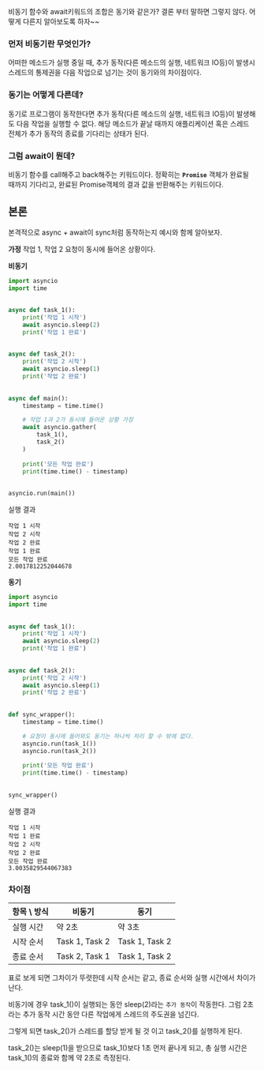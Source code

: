 비동기 함수와 await키워드의 조합은 동기와 같은가?
결론 부터 말하면 그렇지 않다.
어떻게 다른지 알아보도록 하자~~

### 먼저 비동기란 무엇인가?
어떠한 메소드가 실행 중일 때, 추가 동작(다른 메소드의 실행, 네트워크 IO등)이 발생시
스레드의 통제권을 다음 작업으로 넘기는 것이 동기와의 차이점이다.

### 동기는 어떻게 다른데?
동기로 프로그램이 동작한다면 추가 동작(다른 메소드의 실행, 네트워크 IO등)이 발생해도 다음 작업을 실행할 수 없다. 
해당 메소드가 끝날 때까지 애플리케이션 혹은 스레드 전체가 추가 동작의 종료를 기다리는 상태가 된다.

### 그럼 await이 뭔데?
비동기 함수를 call해주고 back해주는 키워드이다.
정확히는 **`Promise`** 객체가 완료될 때까지 기다리고, 완료된 Promise객체의 결과 값을 반환해주는 키워드이다.

## 본론
본격적으로 async + await이 sync처럼 동작하는지 예시와 함께 알아보자.

**가정**
작업 1, 작업 2 요청이 동시에 들어온 상황이다.

**비동기**
```python
import asyncio  
import time  
  
  
async def task_1():  
    print('작업 1 시작')  
    await asyncio.sleep(2)  
    print('작업 1 완료')  
  
  
async def task_2():  
    print('작업 2 시작')  
    await asyncio.sleep(1)  
    print('작업 2 완료')  
  
  
async def main():  
    timestamp = time.time() 

	# 작업 1과 2가 동시에 들어온 상황 가정
    await asyncio.gather(
        task_1(),   
		task_2()  
    )  
    
    print('모든 작업 완료')  
    print(time.time() - timestamp) 
  
  
asyncio.run(main())
```

실행 결과
```
작업 1 시작
작업 2 시작
작업 2 완료
작업 1 완료
모든 작업 완료
2.0017812252044678
```

**동기**
```python
import asyncio  
import time  
  
  
async def task_1():  
    print('작업 1 시작')  
    await asyncio.sleep(2)  
    print('작업 1 완료')  
  
  
async def task_2():  
    print('작업 2 시작')  
    await asyncio.sleep(1)  
    print('작업 2 완료')  
  
  
def sync_wrapper():  
    timestamp = time.time()  

	# 요청이 동시에 들어와도 동기는 하나씩 처리 할 수 밖에 없다.
    asyncio.run(task_1())  
    asyncio.run(task_2())  
      
    print('모든 작업 완료')  
    print(time.time() - timestamp)  
  
  
sync_wrapper()
```

실행 결과
```
작업 1 시작
작업 1 완료
작업 2 시작
작업 2 완료
모든 작업 완료
3.0035829544067383
```

### 차이점

| 항목 \ 방식 | 비동기            | 동기             |
| ------- | -------------- | -------------- |
| 실행 시간   | 약 2초           | 약 3초           |
| 시작 순서   | Task 1, Task 2 | Task 1, Task 2 |
| 종료 순서   | Task 2, Task 1 | Task 1, Task 2 |
표로 보게 되면 그차이가 뚜렷한데
시작 순서는 같고, 종료 순서와 실행 시간에서 차이가 난다.

비동기에 경우 task_1()이 실행되는 동안 sleep(2)라는 `추가 동작`이 작동한다.
그럼 2초라는 추가 동작 시간 동안 다른 작업에게 스레드의 주도권을 넘긴다.

그렇게 되면 task_2()가 스레드를 할당 받게 될 것 이고
task_2()를 실행하게 된다.

task_2()는 sleep(1)을 받으므로 task_1()보다 1초 먼저 끝나게 되고,
총 실행 시간은 task_1()의 종료와 함께 약 2초로 측정된다.